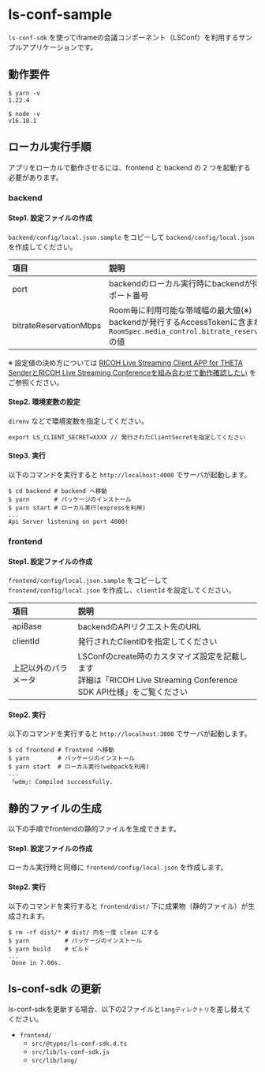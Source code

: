 # ls-conf-sample

`ls-conf-sdk` を使ってiframeの会議コンポーネント（LSConf）を利用するサンプルアプリケーションです。

## 動作要件

```shell
$ yarn -v
1.22.4
```

```shell
$ node -v
v16.18.1
```

## ローカル実行手順

アプリをローカルで動作させるには、frontend と backend の 2 つを起動する必要があります。

### backend

#### Step1. 設定ファイルの作成

`backend/config/local.json.sample` をコピーして `backend/config/local.json` を作成してください。

|項目|説明|
|:--|:--|
|port|backendのローカル実行時にbackendが待ち受けるポート番号|
|bitrateReservationMbps|Room毎に利用可能な帯域幅の最大値(※)<br>backendが発行するAccessTokenに含まれる `RoomSpec.media_control.bitrate_reservation_mbps` の値|

※ 設定値の決め方については [RICOH Live Streaming Client APP for THETA SenderとRICOH Live Streaming Conferenceを組み合わせて動作確認したい](https://api.livestreaming.ricoh/document/ricoh-live-streaming-client-app-for-theta-sender%e3%81%a8ricoh-live-streaming-conference%e3%82%92%e7%b5%84%e3%81%bf%e5%90%88%e3%82%8f%e3%81%9b%e3%81%a6%e5%8b%95%e4%bd%9c%e7%a2%ba%e8%aa%8d%e3%81%97/) をご参照ください。

#### Step2. 環境変数の設定

`direnv` などで環境変数を指定してください。

```
export LS_CLIENT_SECRET=XXXX // 発行されたClientSecretを指定してください
```

#### Step3. 実行

以下のコマンドを実行すると `http://localhost:4000` でサーバが起動します。

```shell
$ cd backend # backend へ移動
$ yarn       # パッケージのインストール
$ yarn start # ローカル実行(expressを利用)
...
Api Server listening on port 4000!
```

### frontend

#### Step1. 設定ファイルの作成

`frontend/config/local.json.sample` をコピーして `frontend/config/local.json` を作成し、`clientId` を設定してください。

|項目|説明|
|:--|:--|
|apiBase|backendのAPIリクエスト先のURL|
|clientId|発行されたClientIDを指定してください|
|上記以外のパラメータ|LSConfのcreate時のカスタマイズ設定を記載します<br>詳細は「RICOH Live Streaming Conference SDK API仕様」をご覧ください|

#### Step2. 実行

以下のコマンドを実行すると `http://localhost:3000` でサーバが起動します。

```shell
$ cd frontend # frontend へ移動
$ yarn        # パッケージのインストール
$ yarn start  # ローカル実行(webpackを利用)
...
 ｢wdm｣: Compiled successfully.
```

## 静的ファイルの生成

以下の手順でfrontendの静的ファイルを生成できます。

#### Step1. 設定ファイルの作成

ローカル実行時と同様に `frontend/config/local.json` を作成します。

#### Step2. 実行

以下のコマンドを実行すると `frontend/dist/` 下に成果物（静的ファイル）が生成されます。

```shell
$ rm -rf dist/* # dist/ 内を一度 clean にする
$ yarn          # パッケージのインストール
$ yarn build    # ビルド
...
 Done in 7.00s.
```

## ls-conf-sdk の更新

ls-conf-sdkを更新する場合、以下の2ファイルと`langディレクトリ`を差し替えてください。

- `frontend/`
  - `src/@types/ls-conf-sdk.d.ts`
  - `src/lib/ls-conf-sdk.js`
  - `src/lib/lang/`
